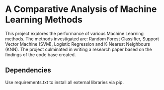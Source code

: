 # A Comparative Analysis of Machine Learning Methods

This project explores the performance of various Machine Learning methods. The methods investigated are: Random Forest Classifier, Support Vector Machine (SVM), Logistic Regression and K-Nearest Neighbours (KNN).
The project culminated in writing a research paper based on the findings of the code base created.

## Dependencies 

Use requirements.txt to install all external libraries via pip.
